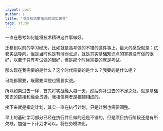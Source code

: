 ```yaml
---
layout: post
author: s
title: "项目和结果指向的现实世界"
tags: study
---
```


一直在思考如何能将技术精进这件事做好。

迁移到以前的学习经历，比如就是高考做的不错的这件事上，最大的感受就是：试卷实战导向。但是当时也是有薄弱点点，就是其实基础知识点的掌握没有做的很好，以至于只有考试做的很好，但是那个时候需要的就是考试。

那么现在我需要的是什么？这个时代需要的是什么？我要的是什么呢？

可能都需要，既需要深挖也需要实战。

所以如果过去一样，首先将实战融入每一天，然后弥补过去的不足之处，就是基础知识的链接和融会贯通，我相信两者是相辅相成的。

接下来就是指定计划，其实一直在执行计划，只是计划也需要调整。

早上的基础学习部分已经在执行并且做的还是不错的，但是项目执行阶段还是有所欠缺，加强一下计划才可以。将任务模块化。
